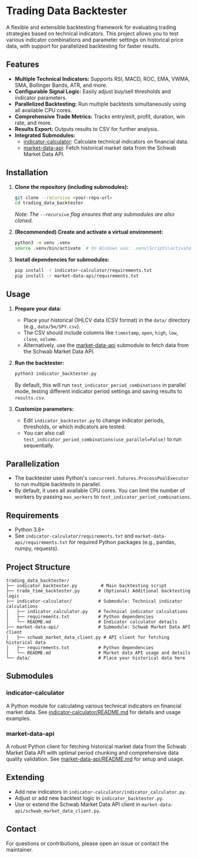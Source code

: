 # Trading Data Backtester

A flexible and extensible backtesting framework for evaluating trading strategies based on technical indicators. This project allows you to test various indicator combinations and parameter settings on historical price data, with support for parallelized backtesting for faster results.

## Features

- **Multiple Technical Indicators:** Supports RSI, MACD, ROC, EMA, VWMA, SMA, Bollinger Bands, ATR, and more.
- **Configurable Signal Logic:** Easily adjust buy/sell thresholds and indicator parameters.
- **Parallelized Backtesting:** Run multiple backtests simultaneously using all available CPU cores.
- **Comprehensive Trade Metrics:** Tracks entry/exit, profit, duration, win rate, and more.
- **Results Export:** Outputs results to CSV for further analysis.
- **Integrated Submodules:**
  - [indicator-calculator](indicator-calculator/README.md): Calculate technical indicators on financial data.
  - [market-data-api](market-data-api/README.md): Fetch historical market data from the Schwab Market Data API.

## Installation

1. **Clone the repository (including submodules):**

   ```bash
   git clone --recursive <your-repo-url>
   cd trading_data_backtester
   ```

   _Note: The `--recursive` flag ensures that any submodules are also cloned._

2. **(Recommended) Create and activate a virtual environment:**
   ```bash
   python3 -m venv .venv
   source .venv/bin/activate  # On Windows use: .venv\Scripts\activate
   ```
3. **Install dependencies for submodules:**
   ```bash
   pip install -r indicator-calculator/requirements.txt
   pip install -r market-data-api/requirements.txt
   ```

## Usage

1. **Prepare your data:**

   - Place your historical OHLCV data (CSV format) in the `data/` directory (e.g., `data/5m/SPY.csv`).
   - The CSV should include columns like `timestamp`, `open`, `high`, `low`, `close`, `volume`.
   - Alternatively, use the [market-data-api](market-data-api/README.md) submodule to fetch data from the Schwab Market Data API.

2. **Run the backtester:**

   ```bash
   python3 indicator_backtester.py
   ```

   By default, this will run `test_indicator_period_combinations` in parallel mode, testing different indicator period settings and saving results to `results.csv`.

3. **Customize parameters:**
   - Edit `indicator_backtester.py` to change indicator periods, thresholds, or which indicators are tested.
   - You can also call `test_indicator_period_combinations(use_parallel=False)` to run sequentially.

## Parallelization

- The backtester uses Python's `concurrent.futures.ProcessPoolExecutor` to run multiple backtests in parallel.
- By default, it uses all available CPU cores. You can limit the number of workers by passing `max_workers` to `test_indicator_period_combinations`.

## Requirements

- Python 3.8+
- See `indicator-calculator/requirements.txt` and `market-data-api/requirements.txt` for required Python packages (e.g., pandas, numpy, requests).

## Project Structure

```
trading_data_backtester/
├── indicator_backtester.py         # Main backtesting script
├── trade_time_backtester.py       # (Optional) Additional backtesting logic
├── indicator-calculator/          # Submodule: Technical indicator calculations
│   ├── indicator_calculator.py    # Technical indicator calculations
│   ├── requirements.txt           # Python dependencies
│   └── README.md                  # Indicator calculator details
├── market-data-api/               # Submodule: Schwab Market Data API client
│   ├── schwab_market_data_client.py # API client for fetching historical data
│   ├── requirements.txt           # Python dependencies
│   └── README.md                  # Market data API usage and details
└── data/                          # Place your historical data here
```

## Submodules

### indicator-calculator

A Python module for calculating various technical indicators on financial market data. See [indicator-calculator/README.md](indicator-calculator/README.md) for details and usage examples.

### market-data-api

A robust Python client for fetching historical market data from the Schwab Market Data API with optimal period chunking and comprehensive data quality validation. See [market-data-api/README.md](market-data-api/README.md) for setup and usage.

## Extending

- Add new indicators in `indicator-calculator/indicator_calculator.py`.
- Adjust or add new backtest logic in `indicator_backtester.py`.
- Use or extend the Schwab Market Data API client in `market-data-api/schwab_market_data_client.py`.

## Contact

For questions or contributions, please open an issue or contact the maintainer.
